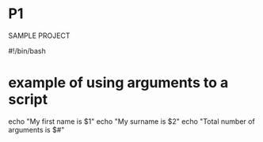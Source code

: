 # P1
SAMPLE PROJECT


#!/bin/bash

# example of using arguments to a script
echo "My first name is $1"
echo "My surname is $2"
echo "Total number of arguments is $#" 
